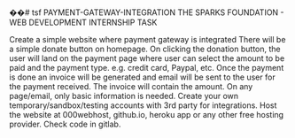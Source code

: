 ��# tsf
PAYMENT-GATEWAY-INTEGRATION THE SPARKS FOUNDATION - WEB DEVELOPMENT INTERNSHIP TASK

Create a simple website where payment gateway is integrated There will be a simple donate button on homepage. On clicking the donation button, the user will land on the payment page where user can select the amount to be paid and the payment type. e.g. credit card, Paypal, etc. Once the payment is done an invoice will be generated and email will be sent to the user for the payment received. The invoice will contain the amount. On any page/email, only basic information is needed. Create your own temporary/sandbox/testing accounts with 3rd party for integrations. Host the website at 000webhost, github.io, heroku app or any other free hosting provider. Check code in gitlab.
